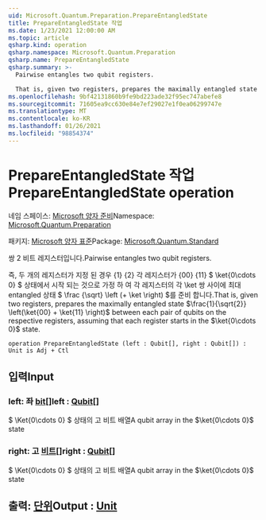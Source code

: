 ```yaml
---
uid: Microsoft.Quantum.Preparation.PrepareEntangledState
title: PrepareEntangledState 작업
ms.date: 1/23/2021 12:00:00 AM
ms.topic: article
qsharp.kind: operation
qsharp.namespace: Microsoft.Quantum.Preparation
qsharp.name: PrepareEntangledState
qsharp.summary: >-
  Pairwise entangles two qubit registers.

  That is, given two registers, prepares the maximally entangled state $\frac{1}{\sqrt{2}} \left(\ket{00} + \ket{11} \right)$ between each pair of qubits on the respective registers, assuming that each register starts in the $\ket{0\cdots 0}$ state.
ms.openlocfilehash: 9bf42131860b9fe9bd223ade32f95ec747abefe8
ms.sourcegitcommit: 71605ea9cc630e84e7ef29027e1f0ea06299747e
ms.translationtype: MT
ms.contentlocale: ko-KR
ms.lasthandoff: 01/26/2021
ms.locfileid: "98854374"
---
```

# <a name="prepareentangledstate-operation"></a><span data-ttu-id="b0fbd-102">PrepareEntangledState 작업</span><span class="sxs-lookup"><span data-stu-id="b0fbd-102">PrepareEntangledState operation</span></span>

<span data-ttu-id="b0fbd-103">네임 스페이스: [Microsoft 양자 준비](xref:Microsoft.Quantum.Preparation)</span><span class="sxs-lookup"><span data-stu-id="b0fbd-103">Namespace: [Microsoft.Quantum.Preparation](xref:Microsoft.Quantum.Preparation)</span></span>

<span data-ttu-id="b0fbd-104">패키지: [Microsoft 양자 표준](https://nuget.org/packages/Microsoft.Quantum.Standard)</span><span class="sxs-lookup"><span data-stu-id="b0fbd-104">Package: [Microsoft.Quantum.Standard](https://nuget.org/packages/Microsoft.Quantum.Standard)</span></span>


<span data-ttu-id="b0fbd-105">쌍 2 비트 레지스터입니다.</span><span class="sxs-lookup"><span data-stu-id="b0fbd-105">Pairwise entangles two qubit registers.</span></span>

<span data-ttu-id="b0fbd-106">즉, 두 개의 레지스터가 지정 된 경우 {1} {2} 각 레지스터가 {00} {11} $ \ket{0\cdots 0} $ 상태에서 시작 되는 것으로 가정 하 여 각 레지스터의 각 \ket 쌍 사이에 최대 entangled 상태 $ \frac {\sqrt} \left (+ \ket \right) $를 준비 합니다.</span><span class="sxs-lookup"><span data-stu-id="b0fbd-106">That is, given two registers, prepares the maximally entangled state $\frac{1}{\sqrt{2}} \left(\ket{00} + \ket{11} \right)$ between each pair of qubits on the respective registers, assuming that each register starts in the $\ket{0\cdots 0}$ state.</span></span>

```qsharp
operation PrepareEntangledState (left : Qubit[], right : Qubit[]) : Unit is Adj + Ctl
```


## <a name="input"></a><span data-ttu-id="b0fbd-107">입력</span><span class="sxs-lookup"><span data-stu-id="b0fbd-107">Input</span></span>

### <a name="left--qubit"></a><span data-ttu-id="b0fbd-108">left: 좌 [bit](xref:microsoft.quantum.lang-ref.qubit)[]</span><span class="sxs-lookup"><span data-stu-id="b0fbd-108">left : [Qubit](xref:microsoft.quantum.lang-ref.qubit)[]</span></span>

<span data-ttu-id="b0fbd-109">$ \Ket{0\cdots 0} $ 상태의 고 비트 배열</span><span class="sxs-lookup"><span data-stu-id="b0fbd-109">A qubit array in the $\ket{0\cdots 0}$ state</span></span>


### <a name="right--qubit"></a><span data-ttu-id="b0fbd-110">right: 고 [비트](xref:microsoft.quantum.lang-ref.qubit)[]</span><span class="sxs-lookup"><span data-stu-id="b0fbd-110">right : [Qubit](xref:microsoft.quantum.lang-ref.qubit)[]</span></span>

<span data-ttu-id="b0fbd-111">$ \Ket{0\cdots 0} $ 상태의 고 비트 배열</span><span class="sxs-lookup"><span data-stu-id="b0fbd-111">A qubit array in the $\ket{0\cdots 0}$ state</span></span>



## <a name="output--unit"></a><span data-ttu-id="b0fbd-112">출력: [단위](xref:microsoft.quantum.lang-ref.unit)</span><span class="sxs-lookup"><span data-stu-id="b0fbd-112">Output : [Unit](xref:microsoft.quantum.lang-ref.unit)</span></span>

